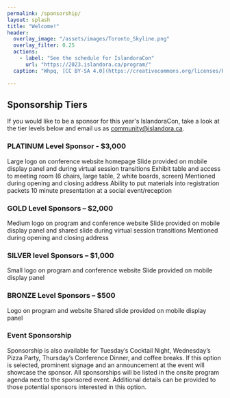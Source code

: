 ```yaml
---
permalink: /sponsorship/
layout: splash
title: "Welcome!"
header:
  overlay_image: "/assets/images/Toronto_Skyline.png"
  overlay_filter: 0.25
  actions:
    - label: "See the schedule for IslandoraCon" 
      url: "https://2023.islandora.ca/program/"
  caption: "Whpq, [CC BY-SA 4.0](https://creativecommons.org/licenses/by-sa/4.0), via Wikimedia Commons"

---
```


## Sponsorship Tiers
If you would like to be a sponsor for this year's IslandoraCon, take a look at the tier levels below and email us as [community@islandora.ca](mailto:community@islandora.ca).

### PLATINUM Level Sponsor - $3,000
Large logo on conference website homepage
Slide provided on mobile display panel and during virtual session transitions
Exhibit table and access to meeting room (6 chairs, large table, 2 white boards, screen)
Mentioned during opening and closing address
Ability to put materials into registration packets
10 minute presentation at a social event/reception
 
### GOLD  Level Sponsors – $2,000 
Medium logo on program and conference website
Slide provided on mobile display panel and shared slide during virtual session transitions
Mentioned during opening and closing address
 
### SILVER level Sponsors – $1,000 
Small logo on program and conference website
Slide provided on mobile display panel  
 
### BRONZE Level Sponsors – $500
Logo on program and website
Shared slide provided on mobile display panel
 
### Event Sponsorship
Sponsorship is also available for Tuesday’s Cocktail Night, Wednesday’s Pizza Party, Thursday’s Conference Dinner, and coffee breaks. If this option is selected, prominent signage and an announcement at the event will showcase the sponsor. All sponsorships will be listed in the onsite program agenda next to the sponsored event. Additional details can be provided to those potential sponsors interested in this option.

